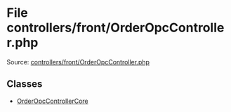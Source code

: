 File controllers/front/OrderOpcController.php
=========

Source: [controllers/front/OrderOpcController.php](https://github.com/PrestaShop/PrestaShop/blob/1.6.0.3/controllers/front/OrderOpcController.php)


Classes
-------

* [OrderOpcControllerCore](class.OrderOpcControllerCore.md)

